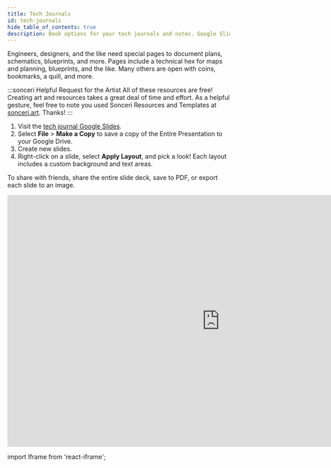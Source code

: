 ```yaml
---
title: Tech Journals
id: tech-journals
hide_table_of_contents: true
description: Book options for your tech journals and notes. Google Slides journal series.
---
```


Engineers, designers, and the like need special pages to document plans, schematics, blueprints, and more. Pages include a technical hex for maps and planning, blueprints, and the like. Many others are open with coins, bookmarks, a quill, and more.

:::sonceri Helpful Request for the Artist
All of these resources are free! Creating art and resources takes a great deal of time and effort. As a helpful gesture, feel free to note you used Sonceri Resources and Templates at [sonceri.art](https://sonceri.art/). Thanks!
:::

1. Visit the [tech journal Google Slides](https://docs.google.com/presentation/d/1MgbuOpKv7U8noZVVaPFawHJbOY_xOvPqMq5RLbEboqI).
2. Select **File** > **Make a Copy** to save a copy of the Entire Presentation to your Google Drive.
3. Create new slides.
4. Right-click on a slide, select **Apply Layout**, and pick a look! Each layout includes a custom background and text areas.

To share with friends, share the entire slide deck, save to PDF, or export each slide to an image.

<div className='responsive-google-slides'>

<iframe src="https://docs.google.com/presentation/d/e/2PACX-1vR-zYe6DCydpxee6gbQKTxjOMO_YPA_TFD_5GwBT-9LWACtk-x0urLoOBywqShuSeniBZnrf8xRL5qq/embed?start=false&loop=false&delayms=3000" frameborder="0" width="960" height="569" allowFullScreen="true" mozallowFullScreen="true" webkitallowFullScreen="true"></iframe>

</div>

import Iframe from 'react-iframe';